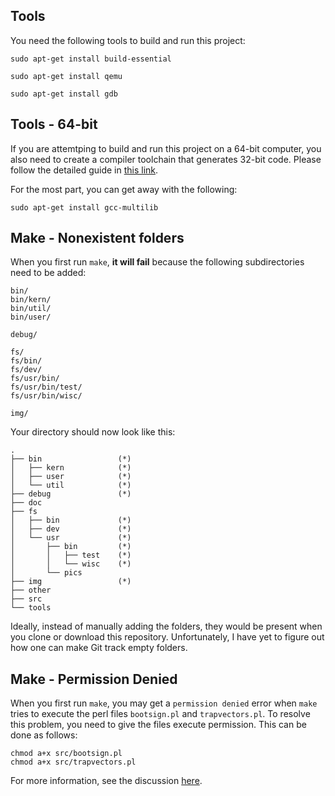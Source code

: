 ## Tools

You need the following tools to build and run this project:

```
sudo apt-get install build-essential

sudo apt-get install qemu

sudo apt-get install gdb
```


## Tools - 64-bit

If you are attemtping to build and run this project on a 64-bit computer, you also need to create a compiler toolchain that generates 32-bit code. Please follow the detailed guide in [this link][0].

For the most part, you can get away with the following:

```
sudo apt-get install gcc-multilib
```


## Make - Nonexistent folders

When you first run `make`, **it will fail** because the following subdirectories need to be added:

```
bin/
bin/kern/
bin/util/
bin/user/

debug/

fs/
fs/bin/
fs/dev/
fs/usr/bin/
fs/usr/bin/test/
fs/usr/bin/wisc/

img/
```

Your directory should now look like this:

```
.
├── bin                 (*)
│   ├── kern            (*)
│   ├── user            (*)
│   └── util            (*)
├── debug               (*)
├── doc
├── fs
│   ├── bin             (*)
│   ├── dev             (*)
│   └── usr             (*)
│       ├── bin         (*)
│       │   ├── test    (*)
│       │   └── wisc    (*)
│       └── pics
├── img                 (*)
├── other
├── src
└── tools
```

Ideally, instead of manually adding the folders, they would be present when you clone or download this repository. Unfortunately, I have yet to figure out how one can make Git track empty folders.


## Make - Permission Denied

When you first run `make`, you may get a `permission denied` error when `make` tries to execute the perl files `bootsign.pl` and `trapvectors.pl`. To resolve this problem, you need to give the files execute permission. This can be done as follows:

```
chmod a+x src/bootsign.pl
chmod a+x src/trapvectors.pl
```

For more information, see the discussion [here][1].



[0]: https://pdos.csail.mit.edu/6.828/2018/tools.html
[1]: https://www.cs.bgu.ac.il/~osce151/Assignment_1?action=show-thread&id=03742be4bbf284c7dd39833c6107ab87
